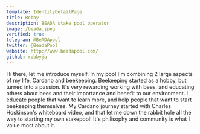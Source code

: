 ```yaml
---
template: IdentityDetailPage
title: Robby
description: BEADA stake pool operator
image: /beada.jpeg
verified: true
telegram: @BeADApool
twitter: @BeadaPool
website: http://www.beadapool.com/
github: robbyja
---
```


Hi there, let me introduce myself.
In my pool I'm combining 2 large aspects of my life, Cardano and beekeeping.
Beekeeping started as a hobby, but turned into a passion. It's very rewarding working with bees, and educating others about bees and their importance and benefit to our environment.
I educate people that want to learn more, and help people that want to start beekeeping themselves.
My Cardano journey started with Charles Hoskinson's whiteboard video, and that let me down the rabbit hole all the way to starting my own stakepool!
It's philisophy and community is what I value most about it.

